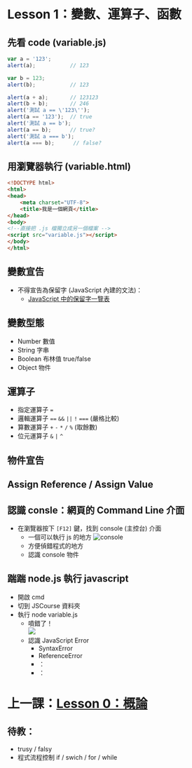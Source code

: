 # Lesson 1：變數、運算子、函數

## 先看 code (variable.js)
```javascript
var a = '123';
alert(a);           // 123

var b = 123;
alert(b);           // 123

alert(a + a);       // 123123
alert(b + b);       // 246
alert('測試 a == \'123\'');
alert(a == '123');  // true
alert('測試 a == b');
alert(a == b);      // true?
alert('測試 a === b');
alert(a === b);      // false?
```

## 用瀏覽器執行 (variable.html)
```html
<!DOCTYPE html>
<html>
<head>
    <meta charset="UTF-8">
    <title>我是一個網頁</title>
</head>
<body>
<!--直接把 .js 檔獨立成另一個檔案 -->
<script src="variable.js"></script>
</body>
</html>
```

## 變數宣告
* 不得宣告為保留字 (JavaScript 內建的文法)：
    * [JavaScript 中的保留字一覽表](https://hiskio.com/courses/51/lectures/881)

## 變數型態
* Number 數值
* String 字串
* Boolean 布林值 true/false
* Object 物件

## 運算子
* 指定運算子 `=`
* 邏輯運算子 `==` `&&` `||` `!` `===` (嚴格比較)
* 算數運算子 `+` `-` `*` `/` `%` (取餘數)
* 位元運算子 `&` `|` `^`

## 物件宣告

## Assign Reference / Assign Value


## 認識 consle：網頁的 Command Line 介面
* 在瀏覽器按下 `[F12]` 鍵，找到 console (主控台) 介面
    * 一個可以執行 js 的地方
    ![console](https://i.imgur.com/M8YXQ9I.png)
    * 方便偵錯程式的地方
    * 認識 console 物件

## 踹踹 node.js 執行 javascript
* 開啟 cmd
* 切到 JSCourse 資料夾
* 執行 node variable.js
    * 噴錯了！  
    ![](https://i.imgur.com/iCPlk0r.png)
    * 認識 JavaScript Error
        * SyntaxError
        * ReferenceError
        * ：
        * ：


# 上一課：[Lesson 0：概論](../lesson0/README.md)

## 待教：
* trusy / falsy
* 程式流程控制 if / swich / for / while
